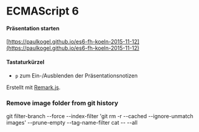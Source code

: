 ECMAScript 6
============

#### Präsentation starten
[https://paulkogel.github.io/es6-fh-koeln-2015-11-12](https://paulkogel.github.io/es6-fh-koeln-2015-11-12)

#### Tastaturkürzel
+ `p` zum Ein-/Ausblenden der Präsentationsnotizen

Erstellt mit [Remark.js](https://github.com/gnab/remark).

### Remove image folder from git history
git filter-branch --force --index-filter 'git rm -r --cached --ignore-unmatch images' --prune-empty --tag-name-filter cat -- --all
